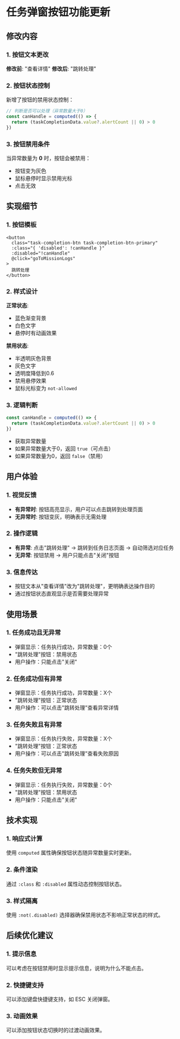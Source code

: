 # 任务弹窗按钮功能更新

## 修改内容

### 1. 按钮文本更改

**修改前**: "查看详情"
**修改后**: "跳转处理"

### 2. 按钮状态控制

新增了按钮的禁用状态控制：

```typescript
// 判断是否可以处理（异常数量大于0）
const canHandle = computed(() => {
  return (taskCompletionData.value?.alertCount || 0) > 0
})
```

### 3. 按钮禁用条件

当异常数量为 **0** 时，按钮会被禁用：
- 按钮变为灰色
- 鼠标悬停时显示禁用光标
- 点击无效

## 实现细节

### 1. 按钮模板

```vue
<button 
  class="task-completion-btn task-completion-btn-primary" 
  :class="{ 'disabled': !canHandle }"
  :disabled="!canHandle"
  @click="goToMissionLogs"
>
  跳转处理
</button>
```

### 2. 样式设计

**正常状态**:
- 蓝色渐变背景
- 白色文字
- 悬停时有动画效果

**禁用状态**:
- 半透明灰色背景
- 灰色文字
- 透明度降低到0.6
- 禁用悬停效果
- 鼠标光标变为 `not-allowed`

### 3. 逻辑判断

```typescript
const canHandle = computed(() => {
  return (taskCompletionData.value?.alertCount || 0) > 0
})
```

- 获取异常数量
- 如果异常数量大于0，返回 `true`（可点击）
- 如果异常数量为0，返回 `false`（禁用）

## 用户体验

### 1. 视觉反馈

- **有异常时**: 按钮高亮显示，用户可以点击跳转到处理页面
- **无异常时**: 按钮变灰，明确表示无需处理

### 2. 操作逻辑

- **有异常**: 点击"跳转处理" → 跳转到任务日志页面 → 自动筛选对应任务
- **无异常**: 按钮禁用 → 用户只能点击"关闭"按钮

### 3. 信息传达

- 按钮文本从"查看详情"改为"跳转处理"，更明确表达操作目的
- 通过按钮状态直观显示是否需要处理异常

## 使用场景

### 1. 任务成功且无异常

- 弹窗显示：任务执行成功，异常数量：0个
- "跳转处理"按钮：禁用状态
- 用户操作：只能点击"关闭"

### 2. 任务成功但有异常

- 弹窗显示：任务执行成功，异常数量：X个
- "跳转处理"按钮：正常状态
- 用户操作：可以点击"跳转处理"查看异常详情

### 3. 任务失败且有异常

- 弹窗显示：任务执行失败，异常数量：X个
- "跳转处理"按钮：正常状态
- 用户操作：可以点击"跳转处理"查看失败原因

### 4. 任务失败但无异常

- 弹窗显示：任务执行失败，异常数量：0个
- "跳转处理"按钮：禁用状态
- 用户操作：只能点击"关闭"

## 技术实现

### 1. 响应式计算

使用 `computed` 属性确保按钮状态随异常数量实时更新。

### 2. 条件渲染

通过 `:class` 和 `:disabled` 属性动态控制按钮状态。

### 3. 样式隔离

使用 `:not(.disabled)` 选择器确保禁用状态不影响正常状态的样式。

## 后续优化建议

### 1. 提示信息

可以考虑在按钮禁用时显示提示信息，说明为什么不能点击。

### 2. 快捷键支持

可以添加键盘快捷键支持，如 ESC 关闭弹窗。

### 3. 动画效果

可以添加按钮状态切换时的过渡动画效果。
